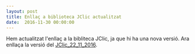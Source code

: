 ```yaml
---
layout: post
title: Enllaç a biblioteca JClic actualitzat
date:  2016-11-30 00:00:00
---
```


Hem actualitzat l'enllaç a la bibliteca JClic, ja que hi ha una nova versió. Ara enllaça  la versió del [JClic_22_11_2016](http://edutictac.es/descarregues/JClic_22_08_16.zip).
